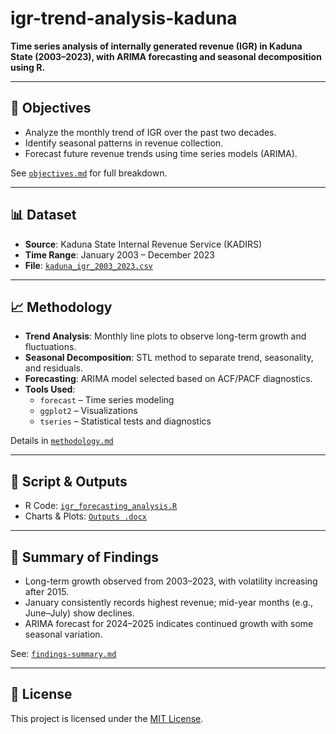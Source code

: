 # igr-trend-analysis-kaduna

**Time series analysis of internally generated revenue (IGR) in Kaduna State (2003–2023), with ARIMA forecasting and seasonal decomposition using R.**

---

## 📌 Objectives

- Analyze the monthly trend of IGR over the past two decades.  
- Identify seasonal patterns in revenue collection.  
- Forecast future revenue trends using time series models (ARIMA).

See [`objectives.md`](objectives.md) for full breakdown.

---

## 📊 Dataset

- **Source**: Kaduna State Internal Revenue Service (KADIRS)
- **Time Range**: January 2003 – December 2023
- **File**: [`kaduna_igr_2003_2023.csv`](kaduna_igr_2003_2023.csv)

---

## 📈 Methodology

- **Trend Analysis**: Monthly line plots to observe long-term growth and fluctuations.  
- **Seasonal Decomposition**: STL method to separate trend, seasonality, and residuals.  
- **Forecasting**: ARIMA model selected based on ACF/PACF diagnostics.  
- **Tools Used**:  
  - `forecast` – Time series modeling  
  - `ggplot2` – Visualizations  
  - `tseries` – Statistical tests and diagnostics  

Details in [`methodology.md`](methodology.md)

---

## 🔬 Script & Outputs

- R Code: [`igr_forecasting_analysis.R`](igr_forecasting_analysis.R)  
- Charts & Plots: [`Outputs .docx`](Outputs%20.docx)

---

## 📌 Summary of Findings

- Long-term growth observed from 2003–2023, with volatility increasing after 2015.  
- January consistently records highest revenue; mid-year months (e.g., June–July) show declines.  
- ARIMA forecast for 2024–2025 indicates continued growth with some seasonal variation.  

See: [`findings-summary.md`](findings-summary.md)

---

## 📄 License

This project is licensed under the [MIT License](LICENSE).
